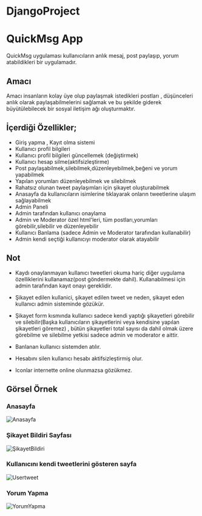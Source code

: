 # DjangoProject

# QuickMsg App
QuickMsg uygulaması kullanıcıların anlık mesaj, post paylaşıp, yorum atabildikleri bir uygulamadır.

## Amacı
Amacı insanların kolay üye olup paylaşmak istedikleri postları , düşünceleri anlık olarak paylaşabilmelerini sağlamak ve bu şekilde giderek büyütülebilecek bir sosyal iletişim ağı oluşturmaktır.

## İçerdiği Özellikler;

* Giriş yapma , Kayıt olma sistemi
* Kullanıcı profil bilgileri
* Kullanıcı profil bilgileri güncellemek (değiştirmek)
* Kullanıcı hesap silme(aktifsizleştirme)
* Post paylaşabilmek,silebilmek,düzenleyebilmek,beğeni ve yorum yapabilmek
* Yapılan yorumları düzenleyebilmek ve silebilmek
* Rahatsız olunan tweet paylaşımları için şikayet oluşturabilmek
* Anasayfa da kullanıcıların isimlerine tıklayarak onların tweetlerine ulaşım sağlayabilmek
* Admin Paneli
* Admin tarafından kullanıcı onaylama
* Admin ve Moderator özel html'leri, tüm postları,yorumları görebilir,silebilir ve düzenleyebilir
* Kullanıcı Banlama (sadece Admin ve Moderator tarafından kullanabilir)
* Admin kendi seçtiği kullanıcıyı moderator olarak atayabilir

## Not

* Kaydı onaylanmayan kullanıcı tweetleri okuma hariç diğer uygulama özelliklerini kullanamaz(post göndermekte dahil). Kullanabilmesi için admin tarafından kayıt onayı gereklidir.

* Şikayet edilen kullanici, şikayet edilen tweet ve neden, şikayet eden kullanıcı admin sisteminde gözükür.

* Şikayet form kısmında kullanıcı sadece kendi yaptığı şikayetleri görebilir ve silebilir(Başka kullanıcıların şikayetlerini veya kendisine yapılan şikayetleri göremez) , bütün şikayetleri total sayısı da dahil olmak üzere görebilme ve silebilme yetkisi sadece admin ve moderator e aittir. 

* Banlanan kullanıcı sistemden atılır.


* Hesabını silen kullanıcı hesabı aktifsizleştirmiş olur.

* Iconlar internette online olunmazsa gözükmez.


## Görsel Örnek
### Anasayfa
![Anasayfa](https://github.com/MyGalaxyy/DjangoProject/assets/132202847/55cdd932-88d5-4def-a5c2-8ba020be9104)

### Şikayet Bildiri Sayfası
![ŞikayetBildiri](https://github.com/MyGalaxyy/DjangoProject/assets/132202847/ea1ff3aa-b99e-4e0a-a418-f274aaab795a)

### Kullanıcını kendi tweetlerini gösteren sayfa 
![Usertweet](https://github.com/MyGalaxyy/DjangoProject/assets/132202847/06e5627e-63df-4693-8f47-264f46b2d2e4)

### Yorum Yapma
![YorumYapma](https://github.com/MyGalaxyy/DjangoProject/assets/132202847/df01063d-fcae-401a-9ae6-54360745fefc)

